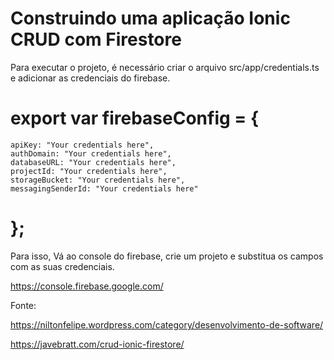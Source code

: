 # Construindo uma aplicação Ionic CRUD com Firestore


 Para executar o projeto, é necessário criar o arquivo src/app/credentials.ts e adicionar as credenciais do firebase.

 # export var firebaseConfig = {
    apiKey: "Your credentials here",
    authDomain: "Your credentials here",
    databaseURL: "Your credentials here",
    projectId: "Your credentials here",
    storageBucket: "Your credentials here",
    messagingSenderId: "Your credentials here"
 # };
  
Para isso, Vá ao console do firebase, crie um projeto e substitua os campos com as suas credenciais.

https://console.firebase.google.com/



Fonte:

https://niltonfelipe.wordpress.com/category/desenvolvimento-de-software/

https://javebratt.com/crud-ionic-firestore/

